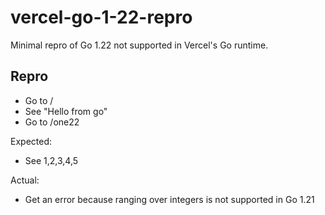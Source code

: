 # vercel-go-1-22-repro

Minimal repro of Go 1.22 not supported in Vercel's Go runtime.

## Repro

- Go to /
- See "Hello from go"
- Go to /one22

Expected:

- See 1,2,3,4,5

Actual:

- Get an error because ranging over integers is not supported in Go 1.21
